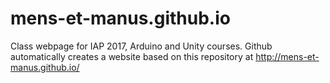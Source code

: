 # mens-et-manus.github.io

Class webpage for IAP 2017, Arduino and Unity courses. Github automatically creates a website based on this repository at <http://mens-et-manus.github.io/>